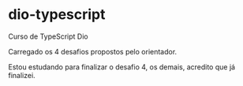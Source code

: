 # dio-typescript
Curso de TypeScript Dio

Carregado os 4 desafios propostos pelo orientador.

Estou estudando para finalizar o desafio 4, os demais, acredito que já finalizei.
